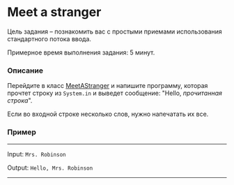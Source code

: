 # Meet a stranger

Цель задания – познакомить вас с простыми приемами использования стандартного потока ввода.

Примерное время выполнения задания: 5 минут.

### Описание
Перейдите в класс [MeetAStranger](src/main/java/com/epam/rd/autotasks/meetastranger/MeetAStranger.java) и напишите программу, которая прочтет строку из `System.in` и выведет сообщение: "Hello, *прочитанная строка*".

Если во входной строке несколько слов, нужно напечатать их все.

### Пример

---
Input: `Mrs. Robinson`

Output: `Hello, Mrs. Robinson`

---
